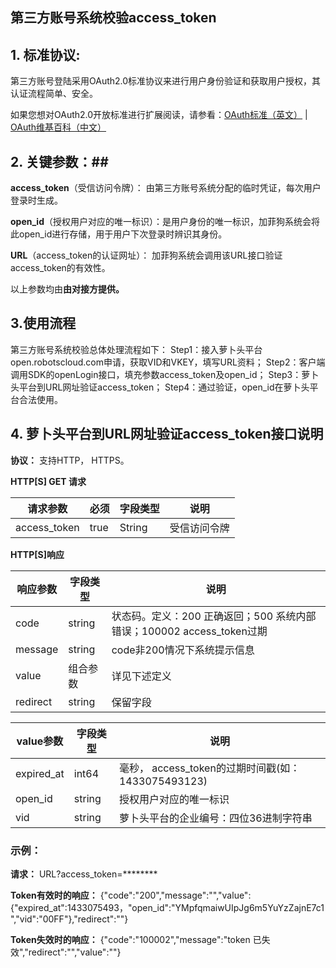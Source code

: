 ## 第三方账号系统校验access_token 

## 1. 标准协议: ##

第三方账号登陆采用OAuth2.0标准协议来进行用户身份验证和获取用户授权，其认证流程简单、安全。

如果您想对OAuth2.0开放标准进行扩展阅读，请参看：[OAuth标准（英文）](http://oauth.net/2/) | [OAuth维基百科（中文） ](http://zh.wikipedia.org/zh/OAuth)

## 2. 关键参数：##

**access_token**（受信访问令牌）： 由第三方账号系统分配的临时凭证，每次用户登录时生成。

**open_id**（授权用户对应的唯一标识）：是用户身份的唯一标识，加菲狗系统会将此open_id进行存储，用于用户下次登录时辨识其身份。

**URL**（access_token的认证网址）： 加菲狗系统会调用该URL接口验证access_token的有效性。

以上参数均由**由对接方提供。**


## 3.使用流程 ##

第三方账号系统校验总体处理流程如下：
Step1：接入萝卜头平台open.robotscloud.com申请，获取VID和VKEY，填写URL资料；
Step2：客户端调用SDK的openLogin接口，填充参数access_token及open_id；
Step3：萝卜头平台到URL网址验证access_token；
Step4：通过验证，open_id在萝卜头平台合法使用。


## 4. 萝卜头平台到URL网址验证access_token接口说明 ##

**协议：** 支持HTTP， HTTPS。

**HTTP[S] GET 请求**

|请求参数|必须|字段类型|说明|
| --- | --- | --- | ---|
|access_token|true|String| 受信访问令牌|



**HTTP[S]响应**

|响应参数|字段类型|说明|
| --- | --- | --- |
|code|string|状态码。定义：200 正确返回；500 系统内部错误；100002 access_token过期|
|message|string|code非200情况下系统提示信息|
|value| 组合参数| 详见下述定义|
|redirect|string|保留字段|


|value参数|字段类型|说明|
| --- | --- | --- |
|expired_at| int64| 毫秒， access_token的过期时间戳(如：1433075493123)|
|open_id|string|授权用户对应的唯一标识|
|vid|string | 萝卜头平台的企业编号：四位36进制字符串 |



### 示例： ###

**请求：**
URL?access_token=********

**Token有效时的响应：**
{"code":"200","message":"","value":{"expired_at":1433075493，"open_id":"YMpfqmaiwUIpJg6m5YuYzZajnE7c1","vid":"00FF"},"redirect":""}

**Token失效时的响应：**
{"code":"100002","message":"token 已失效","redirect":"","value":""}
